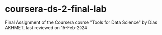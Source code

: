 # coursera-ds-2-final-lab
Final Assignment of the Coursera course "Tools for Data Science"
by Dias AKHMET, last reviewed on 15-Feb-2024
